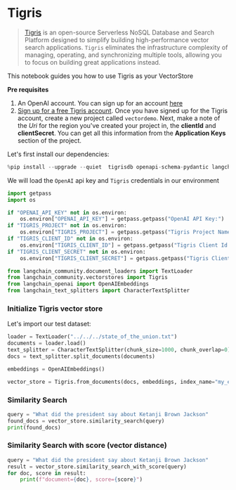 # Tigris

> [Tigris](https://tigrisdata.com) is an open-source Serverless NoSQL Database and Search Platform designed to simplify building high-performance vector search applications.
> `Tigris` eliminates the infrastructure complexity of managing, operating, and synchronizing multiple tools, allowing you to focus on building great applications instead.

This notebook guides you how to use Tigris as your VectorStore

**Pre requisites**
1. An OpenAI account. You can sign up for an account [here](https://platform.openai.com/)
2. [Sign up for a free Tigris account](https://console.preview.tigrisdata.cloud). Once you have signed up for the Tigris account, create a new project called `vectordemo`. Next, make a note of the *Uri* for the region you've created your project in, the **clientId** and **clientSecret**. You can get all this information from the **Application Keys** section of the project.

Let's first install our dependencies:


```python
%pip install --upgrade --quiet  tigrisdb openapi-schema-pydantic langchain-openai langchain-community tiktoken
```

We will load the `OpenAI` api key and `Tigris` credentials in our environment


```python
import getpass
import os

if "OPENAI_API_KEY" not in os.environ:
    os.environ["OPENAI_API_KEY"] = getpass.getpass("OpenAI API Key:")
if "TIGRIS_PROJECT" not in os.environ:
    os.environ["TIGRIS_PROJECT"] = getpass.getpass("Tigris Project Name:")
if "TIGRIS_CLIENT_ID" not in os.environ:
    os.environ["TIGRIS_CLIENT_ID"] = getpass.getpass("Tigris Client Id:")
if "TIGRIS_CLIENT_SECRET" not in os.environ:
    os.environ["TIGRIS_CLIENT_SECRET"] = getpass.getpass("Tigris Client Secret:")
```


```python
from langchain_community.document_loaders import TextLoader
from langchain_community.vectorstores import Tigris
from langchain_openai import OpenAIEmbeddings
from langchain_text_splitters import CharacterTextSplitter
```

### Initialize Tigris vector store
Let's import our test dataset:


```python
loader = TextLoader("../../../state_of_the_union.txt")
documents = loader.load()
text_splitter = CharacterTextSplitter(chunk_size=1000, chunk_overlap=0)
docs = text_splitter.split_documents(documents)

embeddings = OpenAIEmbeddings()
```


```python
vector_store = Tigris.from_documents(docs, embeddings, index_name="my_embeddings")
```

### Similarity Search


```python
query = "What did the president say about Ketanji Brown Jackson"
found_docs = vector_store.similarity_search(query)
print(found_docs)
```

### Similarity Search with score (vector distance)


```python
query = "What did the president say about Ketanji Brown Jackson"
result = vector_store.similarity_search_with_score(query)
for doc, score in result:
    print(f"document={doc}, score={score}")
```
